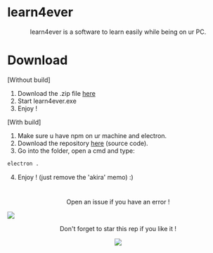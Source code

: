 # learn4ever
<p align="center">learn4ever is a software to learn easily while being on ur PC.</p>

# Download

[Without build]
1. Download the .zip file <a href="https://github.com/akira-trinity/learn4ever/releases">here</a>
2. Start learn4ever.exe
3. Enjoy !

[With build]
1. Make sure u have npm on ur machine and electron.
2. Download the repository <a href="https://github.com/akira-trinity/learn4ever/releases/tag/v1.0">here</a> (source code).
3. Go into the folder, open a cmd and type:
```diff
electron .
```
4. Enjoy ! (just remove the 'akira' memo) :)
#

<p align="center">Open an issue if you have an error !</p>

<img src="https://user-images.githubusercontent.com/62818208/134428773-5da88c2f-9951-4cfb-ae8a-99b091306b8c.png"/>

<p align="center">
  Don't forget to star this rep if you like it !
</p>
<p align="center">
  <img src="https://user-images.githubusercontent.com/62818208/106037845-7c9f9380-60d7-11eb-9b74-10f40a6971aa.gif"/>
</p>
